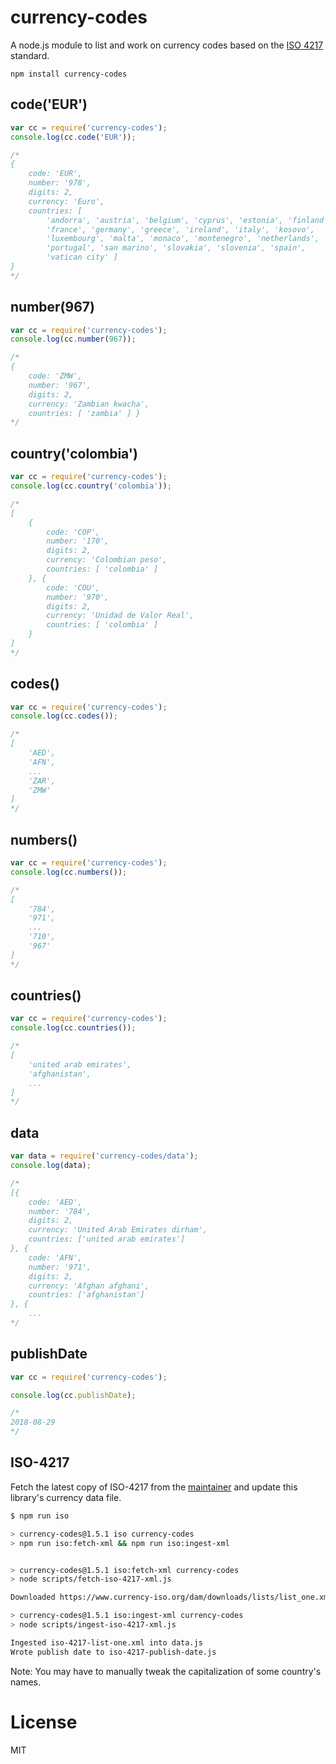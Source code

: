 # currency-codes

A node.js module to list and work on currency codes based on the [ISO 4217](http://en.wikipedia.org/wiki/ISO_4217) standard.

	npm install currency-codes

## code('EUR')

``` js
var cc = require('currency-codes');
console.log(cc.code('EUR'));

/*
{
	code: 'EUR',
	number: '978',
	digits: 2,
	currency: 'Euro',
	countries: [
		'andorra', 'austria', 'belgium', 'cyprus', 'estonia', 'finland',
		'france', 'germany', 'greece', 'ireland', 'italy', 'kosovo',
		'luxembourg', 'malta', 'monaco', 'montenegro', 'netherlands',
		'portugal', 'san marino', 'slovakia', 'slovenia', 'spain',
		'vatican city' ]
}
*/
```

## number(967)

``` js
var cc = require('currency-codes');
console.log(cc.number(967));

/*
{
	code: 'ZMW',
	number: '967',
	digits: 2,
	currency: 'Zambian kwacha',
	countries: [ 'zambia' ] }
*/
```

## country('colombia')

``` js
var cc = require('currency-codes');
console.log(cc.country('colombia'));

/*
[
	{
		code: 'COP',
		number: '170',
		digits: 2,
		currency: 'Colombian peso',
		countries: [ 'colombia' ]
	}, {
		code: 'COU',
		number: '970',
		digits: 2,
		currency: 'Unidad de Valor Real',
		countries: [ 'colombia' ]
	}
]
*/
```

## codes()

``` js
var cc = require('currency-codes');
console.log(cc.codes());

/*
[
	'AED',
	'AFN',
	...
	'ZAR',
	'ZMW'
]
*/
```

## numbers()

``` js
var cc = require('currency-codes');
console.log(cc.numbers());

/*
[
	'784',
	'971',
	...
	'710',
	'967'
]
*/
```

## countries()

``` js
var cc = require('currency-codes');
console.log(cc.countries());

/*
[ 
	'united arab emirates',
	'afghanistan',
	...
]
*/
```

## data

``` js
var data = require('currency-codes/data');
console.log(data);

/*
[{
	code: 'AED',
	number: '784',
	digits: 2,
	currency: 'United Arab Emirates dirham',
	countries: ['united arab emirates']
}, {
	code: 'AFN',
	number: '971',
	digits: 2,
	currency: 'Afghan afghani',
	countries: ['afghanistan']
}, {
	...
*/
```

## publishDate

```js
var cc = require('currency-codes');

console.log(cc.publishDate);

/*
2018-08-29
*/
```

## ISO-4217

Fetch the latest copy of ISO-4217 from the [maintainer](https://www.currency-iso.org/) and update this library's currency data file.

```bash
$ npm run iso

> currency-codes@1.5.1 iso currency-codes
> npm run iso:fetch-xml && npm run iso:ingest-xml


> currency-codes@1.5.1 iso:fetch-xml currency-codes
> node scripts/fetch-iso-4217-xml.js

Downloaded https://www.currency-iso.org/dam/downloads/lists/list_one.xml to iso-4217-list-one.xml

> currency-codes@1.5.1 iso:ingest-xml currency-codes
> node scripts/ingest-iso-4217-xml.js

Ingested iso-4217-list-one.xml into data.js
Wrote publish date to iso-4217-publish-date.js
```

Note: You may have to manually tweak the capitalization of some country's names.

# License

MIT
